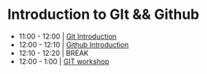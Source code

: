 # Introduction to GIt && Github


- 11:00 - 12:00 | [Git Introduction](./introduction-to-git.md)
- 12:00 - 12:10 | [Github Introduction](./intro-to-github)
- 12:10 - 12:20 | BREAK
- 12:00 - 1:00  | [GIT workshop](https://github.com/foundersandcoders/git-workflow-workshop-for-two)
